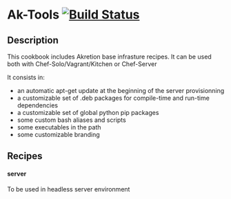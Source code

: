 # <a name="title"></a> Ak-Tools [![Build Status](https://secure.travis-ci.org/akretion/ak-tools.png?branch=master)](http://travis-ci.org/akretion/ak-tools)

## <a name="description"></a> Description

This cookbook includes Akretion base infrasture recipes.
It can be used both with Chef-Solo/Vagrant/Kitchen or Chef-Server

It consists in:

* an automatic apt-get update at the beginning of the server provisionning
* a customizable set of .deb packages for compile-time and run-time dependencies
* a customizable set of global python pip packages
* some custom bash aliases and scripts
* some executables in the path
* some customizable branding

## Recipes

#### server

To be used in headless server environment
